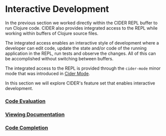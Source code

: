 # Interactive Development

In the previous section we worked directly within the CIDER REPL buffer to run Clojure code. CIDER also provides integrated access to the REPL while working within buffers of Clojure source files. 

The integrated access enables an interactive style of development where a developer can edit code, update the state and/or code of the running application in the REPL, run tests and observe the changes. All of this can be accomplished without switching between buffers.

The integrated access to the REPL is provided through the `cider-mode` minor mode that was introduced in [Cider Mode](../Cider_Mode/README.md).

In this section we will explore CIDER's feature set that enables interactive development.

### [Code Evaluation](Code_Eval.md)

### [Viewing Documentation](Documentation.md)

### [Code Completion](Completion.md)

